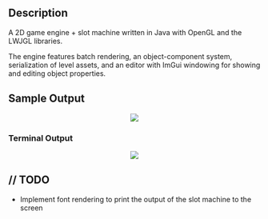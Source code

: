 ## Description
A 2D game engine + slot machine written in Java with OpenGL and the LWJGL libraries. 

The engine features batch rendering, an object-component system, serialization of level assets,
and an editor with ImGui windowing for showing and editing object properties.

## Sample Output

<p align="center">
  <img src="https://github.com/rp-mullen/java-2D-game-engine/blob/main/output/slot_output.gif"/>
</p>

### Terminal Output

<p align="center">
  <img src="https://github.com/rp-mullen/java-2D-game-engine/blob/main/output/console.png"/>
</p>

##  // TODO 
* Implement font rendering to print the output of the slot machine to the screen
